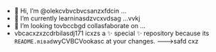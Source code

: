 - 👋 Hi, I’m @olekcvbvcbvcsanzxfdcin ...
- 🌱 I’m currently learninasdzvcxvdsag ...vvkj
- 💞️ I’m looking tovbccbgd collasfaborate on ...
- vbcacxzxzcdrbilasdj171 icxzs a ✨ special ✨ repository because its `README.mіваd`wyCVBCVookasc at your changes.
--->safd
cxz
